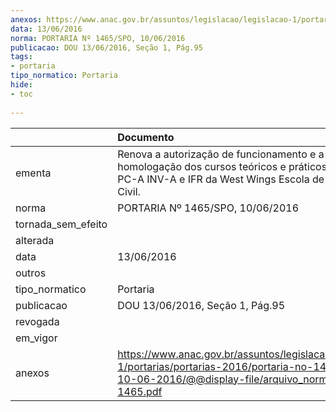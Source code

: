 ```yaml
---
anexos: https://www.anac.gov.br/assuntos/legislacao/legislacao-1/portarias/portarias-2016/portaria-no-1465-spo-10-06-2016/@@display-file/arquivo_norma/PA2016-1465.pdf
data: 13/06/2016
norma: PORTARIA Nº 1465/SPO, 10/06/2016
publicacao: DOU 13/06/2016, Seção 1, Pág.95
tags:
- portaria
tipo_normatico: Portaria
hide: 
- toc 
 
---
```


|                    | Documento                                                                                                                                                      |
|:-------------------|:---------------------------------------------------------------------------------------------------------------------------------------------------------------|
| ementa             | Renova a autorização de funcionamento e a homologação dos cursos teóricos e práticos de PP-A, PC-A INV-A e IFR da West Wings Escola de Aviação Civil.          |
| norma              | PORTARIA Nº 1465/SPO, 10/06/2016                                                                                                                               |
| tornada_sem_efeito |                                                                                                                                                                |
| alterada           |                                                                                                                                                                |
| data               | 13/06/2016                                                                                                                                                     |
| outros             |                                                                                                                                                                |
| tipo_normatico     | Portaria                                                                                                                                                       |
| publicacao         | DOU 13/06/2016, Seção 1, Pág.95                                                                                                                                |
| revogada           |                                                                                                                                                                |
| em_vigor           |                                                                                                                                                                |
| anexos             | https://www.anac.gov.br/assuntos/legislacao/legislacao-1/portarias/portarias-2016/portaria-no-1465-spo-10-06-2016/@@display-file/arquivo_norma/PA2016-1465.pdf |